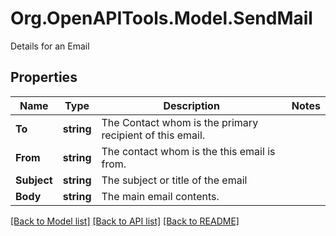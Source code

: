 # Org.OpenAPITools.Model.SendMail
Details for an Email

## Properties

Name | Type | Description | Notes
------------ | ------------- | ------------- | -------------
**To** | **string** | The Contact whom is the primary recipient of this email. | 
**From** | **string** | The contact whom is the this email is from. | 
**Subject** | **string** | The subject or title of the email | 
**Body** | **string** | The main email contents. | 

[[Back to Model list]](../README.md#documentation-for-models) [[Back to API list]](../README.md#documentation-for-api-endpoints) [[Back to README]](../README.md)


